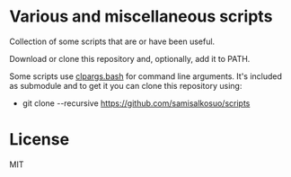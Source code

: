 # Various and miscellaneous scripts

Collection of some scripts that are or have been useful.

Download or clone this repository and, optionally, add it to PATH.

Some scripts use [clpargs.bash](https://github.com/samisalkosuo/clpargs) for command line arguments.
It's included as submodule and to get it you can clone this repository using:

- git clone --recursive https://github.com/samisalkosuo/scripts

# License

MIT

